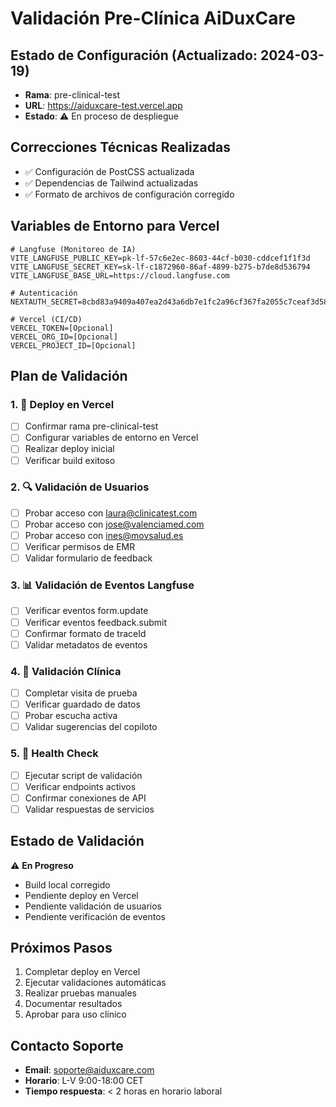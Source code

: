 # Validación Pre-Clínica AiDuxCare

## Estado de Configuración (Actualizado: 2024-03-19)
- **Rama**: pre-clinical-test
- **URL**: https://aiduxcare-test.vercel.app
- **Estado**: ⚠️ En proceso de despliegue

## Correcciones Técnicas Realizadas
- ✅ Configuración de PostCSS actualizada
- ✅ Dependencias de Tailwind actualizadas
- ✅ Formato de archivos de configuración corregido

## Variables de Entorno para Vercel
```env
# Langfuse (Monitoreo de IA)
VITE_LANGFUSE_PUBLIC_KEY=pk-lf-57c6e2ec-8603-44cf-b030-cddcef1f1f3d
VITE_LANGFUSE_SECRET_KEY=sk-lf-c1872960-86af-4899-b275-b7de8d536794
VITE_LANGFUSE_BASE_URL=https://cloud.langfuse.com

# Autenticación
NEXTAUTH_SECRET=8cbd83a9409a407ea2d43a6db7e1fc2a96cf367fa2055c7ceaf3d58b66bbda0f

# Vercel (CI/CD)
VERCEL_TOKEN=[Opcional]
VERCEL_ORG_ID=[Opcional]
VERCEL_PROJECT_ID=[Opcional]
```

## Plan de Validación

### 1. 🚀 Deploy en Vercel
- [ ] Confirmar rama pre-clinical-test
- [ ] Configurar variables de entorno en Vercel
- [ ] Realizar deploy inicial
- [ ] Verificar build exitoso

### 2. 🔍 Validación de Usuarios
- [ ] Probar acceso con laura@clinicatest.com
- [ ] Probar acceso con jose@valenciamed.com
- [ ] Probar acceso con ines@movsalud.es
- [ ] Verificar permisos de EMR
- [ ] Validar formulario de feedback

### 3. 📊 Validación de Eventos Langfuse
- [ ] Verificar eventos form.update
- [ ] Verificar eventos feedback.submit
- [ ] Confirmar formato de traceId
- [ ] Validar metadatos de eventos

### 4. 🏥 Validación Clínica
- [ ] Completar visita de prueba
- [ ] Verificar guardado de datos
- [ ] Probar escucha activa
- [ ] Validar sugerencias del copiloto

### 5. 🔧 Health Check
- [ ] Ejecutar script de validación
- [ ] Verificar endpoints activos
- [ ] Confirmar conexiones de API
- [ ] Validar respuestas de servicios

## Estado de Validación
⚠️ **En Progreso**
- Build local corregido
- Pendiente deploy en Vercel
- Pendiente validación de usuarios
- Pendiente verificación de eventos

## Próximos Pasos
1. Completar deploy en Vercel
2. Ejecutar validaciones automáticas
3. Realizar pruebas manuales
4. Documentar resultados
5. Aprobar para uso clínico

## Contacto Soporte
- **Email**: soporte@aiduxcare.com
- **Horario**: L-V 9:00-18:00 CET
- **Tiempo respuesta**: < 2 horas en horario laboral 